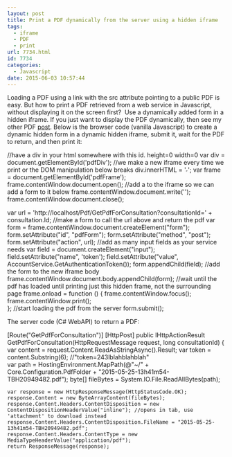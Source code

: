 ```yaml
---
layout: post
title: Print a PDF dynamically from the server using a hidden iframe
tags:
  - iframe
  - PDF
  - print
url: 7734.html
id: 7734
categories:
  - Javascript
date: 2015-06-03 10:57:44
---
```


Loading a PDF using a link with the src attribute pointing to a public PDF is easy. But how to print a PDF retrieved from a web service in Javascript, without displaying it on the screen first?  Use a dynamically added form in a hidden iframe. If you just want to display the PDF dynamically, then see my other PDF [post](http://richardcooke.info/show-a-pdf-from-the-server-in-a-new-tab-on-button-click/). Below is the browser code (vanilla Javascript) to create a dynamic hidden form in a dynamic hidden iframe, submit it, wait for the PDF to return, and then print it:

//have a div in your html somewhere with this id. height=0 width=0
var div = document.getElementById('pdfDiv'); 
//we make a new iframe every time we print or the DOM manipulation below breaks
div.innerHTML = '<iframe width="0" height="0" id="pdfFrame"></iframe>'; 
var frame = document.getElementById('pdfFrame');
frame.contentWindow.document.open();
//add a <body> to the iframe so we can add a form to it below
frame.contentWindow.document.write('<body></body>'); 
frame.contentWindow.document.close();

var url = 'http://localhost/Pdf/GetPdfForConsultation?consultationId=' + consultation.Id;
//make a form to call the url above and return the pdf
var form = frame.contentWindow.document.createElement("form"); 
form.setAttribute("id", "pdfForm");
form.setAttribute("method", "post");
form.setAttribute("action", url);
//add as many input fields as your service needs
var field = document.createElement("input");
field.setAttribute("name", 'token');
field.setAttribute("value", AccountService.GetAuthenticationToken());
form.appendChild(field);
//add the form to the new iframe body
frame.contentWindow.document.body.appendChild(form);
//wait until the pdf has loaded until printing just this hidden frame, not the surrounding page
frame.onload = function ()
{
    frame.contentWindow.focus();
    frame.contentWindow.print();           
};
//start loading the pdf from the server
form.submit();

The server code (C# WebAPI) to return a PDF:

\[Route("GetPdfForConsultation")\]
\[HttpPost\]
public IHttpActionResult GetPdfForConsultation(HttpRequestMessage request, long consultationId)
{
	var content = request.Content.ReadAsStringAsync().Result;
	var token = content.Substring(6); //"token=243lblahblahblah"	
	var path = HostingEnvironment.MapPath(@"~/" + Core.Configuration.PdfFolder + "2015-05-25-13h41m54-TBH20949482.pdf");
	byte\[\] fileBytes = System.IO.File.ReadAllBytes(path);
	
	var response = new HttpResponseMessage(HttpStatusCode.OK);
	response.Content = new ByteArrayContent(fileBytes);	
	response.Content.Headers.ContentDisposition = new ContentDispositionHeaderValue("inline"); //opens in tab, use 'attachment' to download instead
	response.Content.Headers.ContentDisposition.FileName = "2015-05-25-13h41m54-TBH20949482.pdf";
	response.Content.Headers.ContentType = new MediaTypeHeaderValue("application/pdf");
	return ResponseMessage(response);